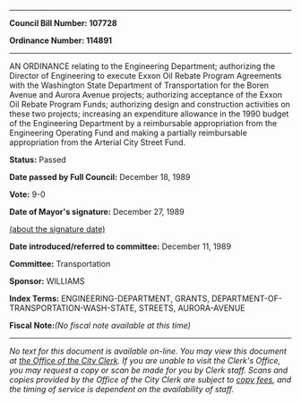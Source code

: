 

********

**Council Bill Number: 107728**
   
**Ordinance Number: 114891**
********

 AN ORDINANCE relating to the Engineering Department; authorizing the Director of Engineering to execute Exxon Oil Rebate Program Agreements with the Washington State Department of Transportation for the Boren Avenue and Aurora Avenue projects; authorizing acceptance of the Exxon Oil Rebate Program Funds; authorizing design and construction activities on these two projects; increasing an expenditure allowance in the 1990 budget of the Engineering Department by a reimbursable appropriation from the Engineering Operating Fund and making a partially reimbursable appropriation from the Arterial City Street Fund.

**Status:** Passed
   
**Date passed by Full Council:** December 18, 1989
   
**Vote:** 9-0
   
**Date of Mayor's signature:** December 27, 1989
   
[(about the signature date)](/~public/approvaldate.htm)
   
   
   
**Date introduced/referred to committee:** December 11, 1989
   
**Committee:** Transportation
   
**Sponsor:** WILLIAMS
   
   
**Index Terms:** ENGINEERING-DEPARTMENT, GRANTS, DEPARTMENT-OF-TRANSPORTATION-WASH-STATE, STREETS, AURORA-AVENUE

**Fiscal Note:**_(No fiscal note available at this time)_
********

_No text for this document is available on-line. You may view this document at [the Office of the City Clerk](http://www.seattle.gov/leg/clerk/contactUs.htm). If you are unable to visit the Clerk's Office, you may request a copy or scan be made for you by Clerk staff. Scans and copies provided by the Office of the City Clerk are subject to [copy fees](http://clerk.seattle.gov/~public/clerkfees.htm), and the timing of service is dependent on the availability of staff._

